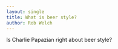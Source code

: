 ```yaml
---
layout: single 
title: What is beer style?
author: Rob Welch
---
```


Is Charlie Papazian right about beer style?


